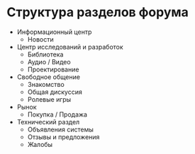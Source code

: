 # Структура разделов форума

- Информационный центр
  - Новости
- Центр исследований и разработок
  - Библиотека
  - Аудио / Видео
  - Проектирование
- Свободное общение
  - Знакомство
  - Общая дискуссия
  - Ролевые игры
- Рынок
  - Покупка / Продажа
- Технический раздел
  - Объявления системы
  - Отзывы и предложения
  - Жалобы
